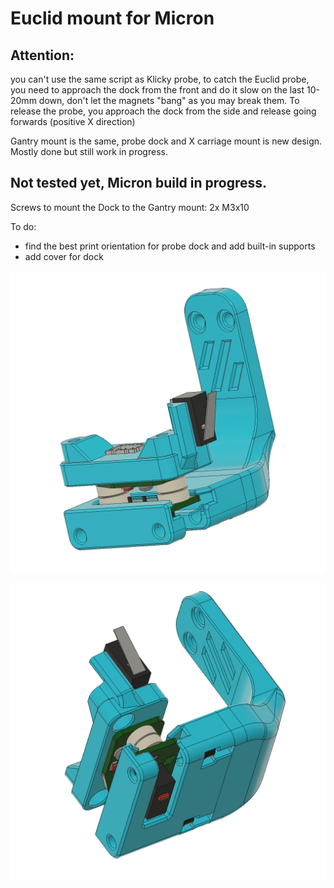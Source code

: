# Euclid mount for Micron

## Attention: 
you can't use the same script as Klicky probe, to catch the Euclid probe, you need to approach the dock from the front and do it slow on the last
10-20mm down, don't let the magnets "bang" as you may break them.
To release the probe, you approach the dock from the side and release going forwards (positive X direction)

Gantry mount is the same, probe dock and X carriage mount is new design.
Mostly done but still work in progress.

## Not tested yet, Micron build in progress.

Screws to mount the Dock to the Gantry mount:
2x M3x10

To do: 
- find the best print orientation for probe dock and add built-in supports
- add cover for dock 

![PIC](Images/pic2.png)


![PIC](Images/pic1.png)

